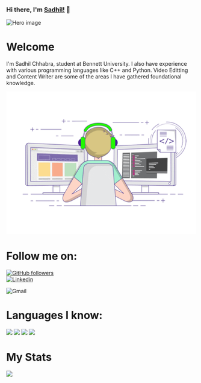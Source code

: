 ### Hi there, I'm [Sadhil!](https://www.github.com/sadhilchhabra/) 👋

<img src="https://github.com/sadhilchhabra/sadhilchhabra/blob/master/Untitled_1.png" alt="Hero image">


# Welcome
I'm Sadhil Chhabra, student at Bennett University. I also have experience with various programming languages like C++ and Python. Video Editting and Content Writer are some of the areas I have gathered foundational knowledge.

<img src="https://github.com/sadhilchhabra/sadhilchhabra/blob/master/68747470733a2f2f6d656469612e67697068792e636f6d2f6d656469612f53576f536b4e36447854737a71494b4571762f67697068792e676966.gif" alt="Coding">

# Follow me on:

[![GitHub followers](https://img.shields.io/github/followers/sadhilchhabra?label=Follow&style=plastic&logo=github&logoColor=white&color=brightGreen)](https://www.github.com/sadhilchhabra/)  
[![Linkedin](https://img.shields.io/badge/Linkedin-Sadhil_Chhabra-blue?style=plastic-square&logo=Linkedin&logoColor=white)](https://www.linkedin.com/in/sadhil-chhabra-b32482193/) 
<!-- [![Twitter](https://img.shields.io/twitter/follow/chhabra_sadhil?label=Follow&logo=twitter&style=plastic)](https://twitter.com/chhabra_sadhil) -->
![Gmail](https://img.shields.io/badge/Gmail-sadhil.chhabra@gmail.com-red?style=plastic&logo=Gmail&logoColor=white)

# Languages I know: 

<!-- ![](https://img.shields.io/badge/Language-Java-green) -->
![](https://img.shields.io/badge/Language-Python-blue)
![](https://img.shields.io/badge/Language-C++-yellow)
![](https://img.shields.io/badge/Language-HTML-orange)
![](https://img.shields.io/badge/Language-CSS-green)
<!-- ![](https://img.shields.io/badge/Language-C-yellow) -->

<!-- # My Publications
  ### [Binary Search Algorithm -- 24 June 2021](https://sadhil-chhabra.medium.com/binary-search-algorithm-712eac3846f5)
  ### [Quick Sort Algorithm -- 22 March 2021](https://sadhil-chhabra.medium.com/quick-sort-algorithm-9db6a83b0e27) -->
      
# My Stats

![](https://github-readme-stats.anuraghazra1.vercel.app/api?username=sadhilchhabra&show_icons=true&theme=tokyonight&line_height=27&alt="Sadhil's_github_stats")
<!-- ![](https://github-readme-stats.anuraghazra1.vercel.app/api/top-langs/?username=sadhilchhabra&theme=tokyonight&hide_langs_below=1) -->

